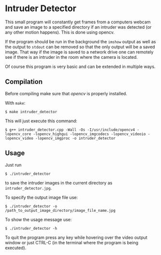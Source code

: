 # Intruder Detector

This small program will constantly get frames from a computers webcam and save an image to a specified directory if an intruder was detected (or any other motion happens). This is done using opencv.

If the program should be run in the background the `imshow` output as well as the output to `stdout` can be removed so that the only output will be a saved image. That way if the image is saved to a network drive one can remotely see if there is an intruder in the room where the camera is located.

Of course this program is very basic and can be extended in multiple ways.

## Compilation

Before compiling make sure that *opencv* is properly installed.

With `make`:

```
$ make intruder_detector
```

This will just execute this command:

```
$ g++ intruder_detector.cpp -Wall -Os -I/usr/include/opencv4 -lopencv_core -lopencv_highgui -lopencv_imgcodecs -lopencv_videoio -lopencv_video -lopencv_imgproc -o intruder_detector
```

## Usage

Just run

```
$ ./intruder_detector
```

to save the intruder images in the current directory as `intruder_detector.jpg`.

To specify the output image file use:

```
$ ./intruder_detector -o /path_to_output_image_directory/image_file_name.jpg
```

To show the usage message use:

```
$ ./intruder_detector -h
```

To quit the program press any key while hovering over the video output window or just CTRL-C (in the terminal where the program is being executed).

